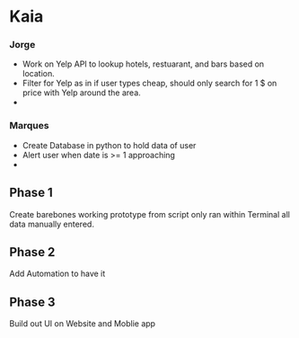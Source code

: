 # Kaia


### Jorge
* Work on Yelp API to lookup hotels, restuarant, and bars based on location.
* Filter for Yelp as in if user types cheap, should only search for 1 $ on price with Yelp around the area.
* 

### Marques
* Create Database in python to hold data of user
* Alert user when date is >= 1 approaching
* 

## Phase 1
Create barebones working prototype from script only ran within Terminal all data manually entered.

## Phase 2
Add Automation to have it 

## Phase 3
Build out UI on Website and Moblie app
